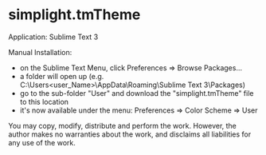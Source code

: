 # simplight.tmTheme
Application: Sublime Text 3

Manual Installation:
 - on the Sublime Text Menu, click Preferences => Browse Packages... 
 - a folder will open up (e.g. C:\Users\<user_Name>\AppData\Roaming\Sublime Text 3\Packages)
 - go to the sub-folder "User" and download the "simplight.tmTheme" file to this location
 - it's now available under the menu: Preferences => Color Scheme => User

You may copy, modify, distribute and perform the work. However, the author makes no warranties about the work, and disclaims all liabilities for any use of the work.
